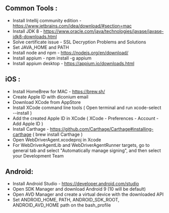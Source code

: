 Common Tools :
--------------

- Install Intellij community edition  - https://www.jetbrains.com/idea/download/#section=mac
- Install JDK 8 - https://www.oracle.com/java/technologies/javase/javase-jdk8-downloads.html
- Solve certificate issue - SSL Decryption Problems and Solutions
- Set JAVA_HOME and PATH
- Install node and npm - https://nodejs.org/en/download/
- Install appium - npm install -g appium
- Install appium desktop - https://appium.io/downloads.html



iOS :
------

- Install HomeBrew for MAC - https://brew.sh/ 
- Create Apple ID with diconium email
- Download XCode from AppStore
- Install XCode command line tools ( Open terminal and run xcode-select --install )
- Add the created Apple ID in XCode ( XCode - Preferences - Account - Add Apple ID )
- Install Carthage - https://github.com/Carthage/Carthage#installing-carthage ( brew install Carthage )
- Open WebDriverAgent.xcodeproj in Xcode
- For WebDriverAgentLib and WebDriverAgentRunner targets, go to general tab and select "Automatically manage signing", and then select your Development Team



Android:
--------

- Install Android Studio - https://developer.android.com/studio
- Open SDK Manager and download Android 9 (10 will be default)
- Open AVD Manager and create a virtual device with the downloaded API
- Set ANDROID_HOME, PATH, ANDROID_SDK_ROOT, ANDROID_AVD_HOME path on the bash_profile

